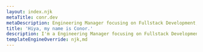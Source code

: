```yaml
---
layout: index.njk
metaTitle: conr.dev
metaDescription: Engineering Manager focusing on Fullstack Development, Frontend Development, Continuous Integration, and Mentorship.
title: 'Hiya, my name is Conor.'
description: I'm a Engineering Manager focusing on Fullstack Development, Frontend Development, Continuous Integration, and Mentorship.
templateEngineOverride: njk,md
---
```

